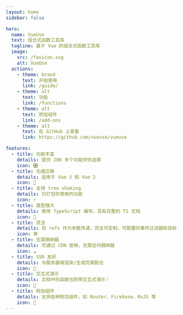 ```yaml
---
layout: home
sidebar: false

hero:
  name: VueUse
  text: 组合式函数工具库
  tagline: 基于 Vue 的组合式函数工具库
  image:
    src: /favicon.svg
    alt: VueUse
  actions:
    - theme: brand
      text: 开始使用
      link: /guide/
    - theme: alt
      text: 功能
      link: /functions
    - theme: alt
      text: 附加组件
      link: /add-ons
    - theme: alt
      text: 在 GitHub 上查看
      link: https://github.com/vueuse/vueuse

features:
  - title: 功能丰富
    details: 提供 200 多个功能供你选择
    icon: 🎛
  - title: 无缝迁移
    details: 适用于 Vue 3 和 Vue 2
    icon: 🚀
  - title: 支持 tree shaking
    details: 只打包你使用的功能
    icon: ⚡
  - title: 类型强大
    details: 使用 TypeScript 编写，具有完整的 TS 文档
    icon: 🦾
  - title: 灵活
    details: 将 refs 作为参数传递，完全可定制，可配置的事件过滤器和目标
    icon: 🛠
  - title: 无需捆绑器
    details: 可通过 CDN 使用，无需任何捆绑器
    icon: ☁️
  - title: SSR 友好
    details: 与服务器端渲染/生成完美配合
    icon: 🔋
  - title: 交互式演示
    details: 文档中的函数也附带交互式演示！
    icon: 🎪
  - title: 附加组件
    details: 支持各种附加组件，如 Router、Firebase、RxJS 等
    icon: 🔌
---
```


<Home />
